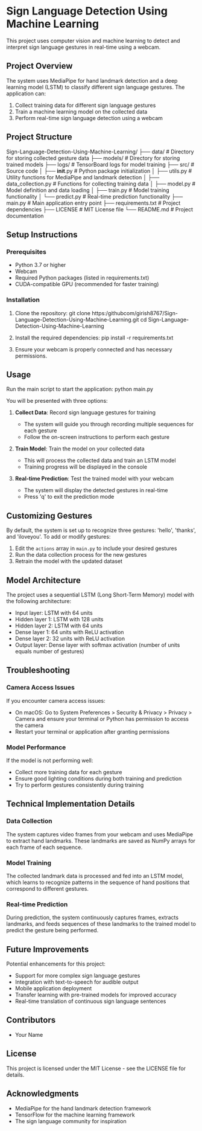 # Sign Language Detection Using Machine Learning

This project uses computer vision and machine learning to detect and interpret sign language gestures in real-time using a webcam.

## Project Overview

The system uses MediaPipe for hand landmark detection and a deep learning model (LSTM) to classify different sign language gestures. The application can:

1. Collect training data for different sign language gestures
2. Train a machine learning model on the collected data
3. Perform real-time sign language detection using a webcam

## Project Structure

Sign-Language-Detection-Using-Machine-Learning/
├── data/                  # Directory for storing collected gesture data
├── models/                # Directory for storing trained models
├── logs/                  # TensorBoard logs for model training
├── src/                   # Source code
│   ├── __init__.py       # Python package initialization
│   ├── utils.py          # Utility functions for MediaPipe and landmark detection
│   ├── data_collection.py # Functions for collecting training data
│   ├── model.py          # Model definition and data loading
│   ├── train.py          # Model training functionality
│   └── predict.py        # Real-time prediction functionality
├── main.py               # Main application entry point
├── requirements.txt      # Project dependencies
├── LICENSE              # MIT License file
└── README.md            # Project documentation

## Setup Instructions

### Prerequisites

- Python 3.7 or higher
- Webcam
- Required Python packages (listed in requirements.txt)
- CUDA-compatible GPU (recommended for faster training)

### Installation

1. Clone the repository:
git clone https:/githubcom/girish8767/Sign-Language-Detection-Using-Machine-Learning.git 
cd Sign-Language-Detection-Using-Machine-Learning

2. Install the required dependencies:
pip install -r requirements.txt

3. Ensure your webcam is properly connected and has necessary permissions.

## Usage

Run the main script to start the application: python main.py


You will be presented with three options:

1. **Collect Data**: Record sign language gestures for training
   - The system will guide you through recording multiple sequences for each gesture
   - Follow the on-screen instructions to perform each gesture

2. **Train Model**: Train the model on your collected data
   - This will process the collected data and train an LSTM model
   - Training progress will be displayed in the console

3. **Real-time Prediction**: Test the trained model with your webcam
   - The system will display the detected gestures in real-time
   - Press 'q' to exit the prediction mode

## Customizing Gestures

By default, the system is set up to recognize three gestures: 'hello', 'thanks', and 'iloveyou'. To add or modify gestures:

1. Edit the `actions` array in `main.py` to include your desired gestures
2. Run the data collection process for the new gestures
3. Retrain the model with the updated dataset

## Model Architecture

The project uses a sequential LSTM (Long Short-Term Memory) model with the following architecture:

- Input layer: LSTM with 64 units
- Hidden layer 1: LSTM with 128 units
- Hidden layer 2: LSTM with 64 units
- Dense layer 1: 64 units with ReLU activation
- Dense layer 2: 32 units with ReLU activation
- Output layer: Dense layer with softmax activation (number of units equals number of gestures)

## Troubleshooting

### Camera Access Issues

If you encounter camera access issues:
- On macOS: Go to System Preferences > Security & Privacy > Privacy > Camera and ensure your terminal or Python has permission to access the camera
- Restart your terminal or application after granting permissions

### Model Performance

If the model is not performing well:
- Collect more training data for each gesture
- Ensure good lighting conditions during both training and prediction
- Try to perform gestures consistently during training

## Technical Implementation Details

### Data Collection
The system captures video frames from your webcam and uses MediaPipe to extract hand landmarks. These landmarks are saved as NumPy arrays for each frame of each sequence.

### Model Training
The collected landmark data is processed and fed into an LSTM model, which learns to recognize patterns in the sequence of hand positions that correspond to different gestures.

### Real-time Prediction
During prediction, the system continuously captures frames, extracts landmarks, and feeds sequences of these landmarks to the trained model to predict the gesture being performed.

## Future Improvements

Potential enhancements for this project:
- Support for more complex sign language gestures
- Integration with text-to-speech for audible output
- Mobile application deployment
- Transfer learning with pre-trained models for improved accuracy
- Real-time translation of continuous sign language sentences

## Contributors

- Your Name

## License

This project is licensed under the MIT License - see the LICENSE file for details.

## Acknowledgments

- MediaPipe for the hand landmark detection framework
- TensorFlow for the machine learning framework
- The sign language community for inspiration

